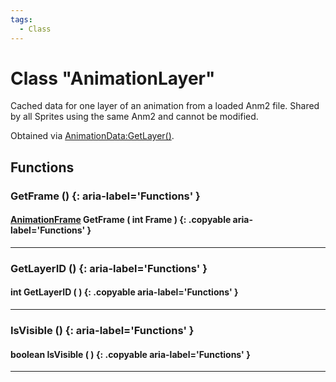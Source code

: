 ```yaml
---
tags:
  - Class
---
```

# Class "AnimationLayer"

Cached data for one layer of an animation from a loaded Anm2 file. Shared by all Sprites using the same Anm2 and cannot be modified.

Obtained via [AnimationData:GetLayer()](AnimationData.md#getlayer).

## Functions

### GetFrame () {: aria-label='Functions' }
#### [AnimationFrame](AnimationFrame.md) GetFrame ( int Frame ) {: .copyable aria-label='Functions' }

___
### GetLayerID () {: aria-label='Functions' }
#### int GetLayerID ( ) {: .copyable aria-label='Functions' }

___
### IsVisible () {: aria-label='Functions' }
#### boolean IsVisible ( ) {: .copyable aria-label='Functions' }

___

